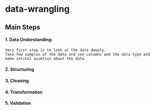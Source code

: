 # data-wrangling
## Main Steps 
#### 1. Data Understanding:
    Very first step is to look at the data deeply. 
    Take few samples of the data and see columns and the data type and make intital asumtion about the data.
#### 2. Structuring
#### 3. Cleaning
#### 4. Transformation
#### 5. Validation
